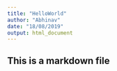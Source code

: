 ```yaml
---
title: "HelloWorld"
author: "Abhinav"
date: "18/08/2019"
output: html_document
---
```


## This is a markdown file
